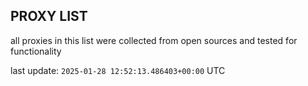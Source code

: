 ## PROXY LIST

all proxies in this list were collected from open sources and tested for functionality

last update: `2025-01-28 12:52:13.486403+00:00` UTC